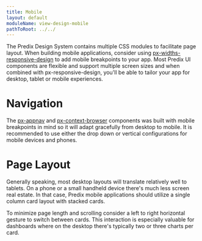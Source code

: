 ```yaml
---
title: Mobile
layout: default
moduleName: view-design-mobile
pathToRoot: ../../
---
```


The Predix Design System contains multiple CSS modules to facilitate page layout. When building mobile applications, consider using [px-widths-responsive-design](#/css/px-widths-responsive-design) to add mobile breakpoints to your app. Most Predix UI components are flexible and support multiple screen sizes and when combined with px-responsive-design, you'll be able to tailor your app for desktop, tablet or mobile experiences.


# Navigation
The [px-appnav](#/components/px-app-nav/) and [px-context-browser](#/components/px-context-browser/) components was built with mobile breakpoints in mind so it will adapt gracefully from desktop
to mobile. It is recommended to use either the drop down or vertical configurations for mobile devices and phones.

<div class="layout">
  <catalog-picture
    class="layout__item picture-side-by-side"
    img-src="../../../img/guidelines/design/mobile/mobile_nav_dropdown"
    img-alt="mobile nav dropdown">
  </catalog-picture>
  <catalog-picture
    class="layout__item picture-side-by-side"
    img-src="../../../img/guidelines/design/mobile/mobile_nav_hamburger"
    img-alt="mobile nav hamburger">
  </catalog-picture>
</div>

# Page Layout
Generally speaking, most desktop layouts will translate relatively well to tablets. On a phone or a small handheld device there's much less screen real estate. In that case, Predix mobile applications should utilize a single column card layout with
stacked cards.

To minimize page length and scrolling consider a left to right horizontal gesture to switch between cards. This interaction is especially valuable for dashboards where on the desktop there's typically two or three charts per card.

<div class="layout">
  <catalog-picture
    class="layout__item picture-side-by-side"
    img-src="../../../img/guidelines/design/mobile/mobile_card"
    img-alt="mobile card">
  </catalog-picture>
  <catalog-picture
    class="layout__item picture-side-by-side"
    img-src="../../../img/guidelines/design/mobile/mobile_swiping"
    img-alt="mobile swiping">
  </catalog-picture>
</div>

<!-- # Data Tables
While many desktop apps rely on data tables to display grids of information, data tables don't translate very well to mobile phones. Instead, consider using [px-table-view](#/components/px-table-view/) which provides a more mobile-friendly way of viewing data.

<catalog-picture img-src="../../../img/guidelines/design/mobile/mobile_data_table" img-alt="mobile data table"></catalog-picture> -->
